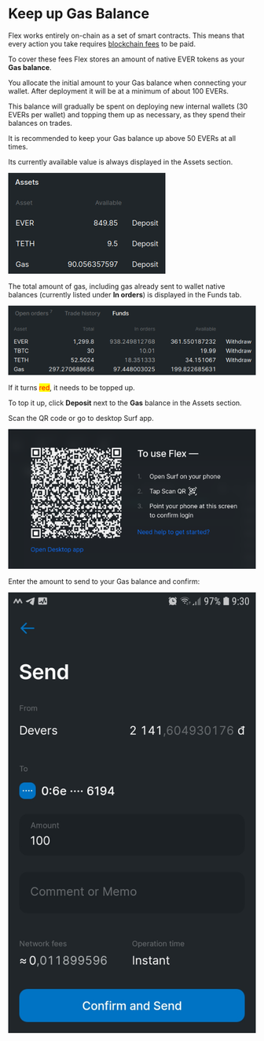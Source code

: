 # Keep up Gas Balance

Flex works entirely on-chain as a set of smart contracts. This means that every action you take requires [blockchain fees](../flex-fees.md) to be paid.

To cover these fees Flex stores an amount of native EVER tokens as your **Gas balance**.

You allocate the initial amount to your Gas balance when connecting your wallet. After deployment it will be at a minimum of about 100 EVERs.

This balance will gradually be spent on deploying new internal wallets (30 EVERs per wallet) and topping them up as necessary, as they spend their balances on trades.

It is recommended to keep your Gas balance up above 50 EVERs at all times.

Its currently available value is always displayed in the Assets section.

![](../.gitbook/assets/034.png)

The total amount of gas, including gas already sent to wallet native balances (currently listed under **In orders**) is displayed in the Funds tab.

![](../.gitbook/assets/038.png)

If it turns <mark style="color:red;">red</mark>, it needs to be topped up.

To top it up, click **Deposit** next to the **Gas** balance in the Assets section.

Scan the QR code or go to desktop Surf app.

![](../.gitbook/assets/002.png)

Enter the amount to send to your Gas balance and confirm:

![](<../.gitbook/assets/028 (1).jpg>)
